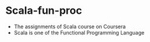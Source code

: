 Scala-fun-proc
==============

* The assignments of Scala course on Coursera
* Scala is one of the Functional Programming Language
